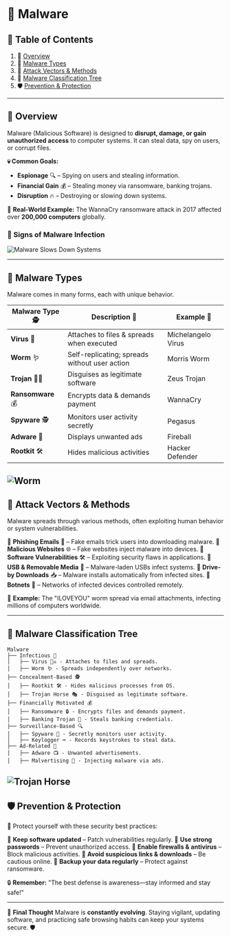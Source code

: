 # 🦠 Malware

## 📜 Table of Contents
1. 🧐 [Overview](#overview)
2. 🦠 [Malware Types](#malware-types)
3. 🎯 [Attack Vectors & Methods](#attack-vectors--methods)
4. 🌳 [Malware Classification Tree](#malware-classification-tree)
5. 🛡️ [Prevention & Protection](#prevention--protection)

---

## 🧐 Overview
Malware (Malicious Software) is designed to **disrupt, damage, or gain unauthorized access** to computer systems. It can steal data, spy on users, or corrupt files.

**💀 Common Goals:**
- **Espionage** 🔍 – Spying on users and stealing information.
- **Financial Gain** 💰 – Stealing money via ransomware, banking trojans.
- **Disruption** 🔥 – Destroying or slowing down systems.

🚨 **Real-World Example:** The WannaCry ransomware attack in 2017 affected over **200,000 computers** globally.

### 🛑 Signs of Malware Infection
![Malware Slows Down Systems](https://media.giphy.com/media/IO88K7ZUY2ZHODAzso/giphy.gif?cid=790b7611e42lsyc2awwak9sd22284w69rp15j0bvsy9ub0f1&ep=v1_gifs_search&rid=giphy.gif&ct=g)

---

## 🦠 Malware Types
Malware comes in many forms, each with unique behavior.

| Malware Type 🕵️ | Description 📝 | Example 🎯 |
|---------------|--------------|--------------|
| **Virus** 🦠 | Attaches to files & spreads when executed | Michelangelo Virus |
| **Worm** 🪱 | Self-replicating; spreads without user action | Morris Worm  |
| **Trojan** 🏴‍☠️ | Disguises as legitimate software | Zeus Trojan  |
| **Ransomware** 💰 | Encrypts data & demands payment | WannaCry |
| **Spyware** 🕵️ | Monitors user activity secretly | Pegasus |
| **Adware** 📢 | Displays unwanted ads | Fireball |
| **Rootkit** 🛠️ | Hides malicious activities | Hacker Defender |
![Worm](https://media.giphy.com/media/IlTIHcoRMPLwHWq1Ov/giphy.gif?cid=ecf05e47k5g2dzef86ehdo1bdntjjxep3p9tnedqxwsov3db&ep=v1_gifs_search&rid=giphy.gif&ct=g)
---

## 🎯 Attack Vectors & Methods
Malware spreads through various methods, often exploiting human behavior or system vulnerabilities.

🔹 **Phishing Emails** 📧 – Fake emails trick users into downloading malware.
🔹 **Malicious Websites** 🌐 – Fake websites inject malware into devices.
🔹 **Software Vulnerabilities** 🛠️ – Exploiting security flaws in applications.
🔹 **USB & Removable Media** 🔌 – Malware-laden USBs infect systems.
🔹 **Drive-by Downloads** 📥 – Malware installs automatically from infected sites.
🔹 **Botnets** 🤖 – Networks of infected devices controlled remotely.

🚨 **Example:** The "ILOVEYOU" worm spread via email attachments, infecting millions of computers worldwide.

---

## 🌳 Malware Classification Tree

```plaintext
Malware
├── Infectious 🦠
│   ├── Virus 🏴‍☠️ - Attaches to files and spreads.
│   ├── Worm 🪱 - Spreads independently over networks.
├── Concealment-Based 🕵️
│   ├── Rootkit 🛠️ - Hides malicious processes from OS.
│   ├── Trojan Horse 🎭 - Disguised as legitimate software.
├── Financially Motivated 💰
│   ├── Ransomware 🔒 - Encrypts files and demands payment.
│   ├── Banking Trojan 🏦 - Steals banking credentials.
├── Surveillance-Based 🔍
│   ├── Spyware 👀 - Secretly monitors user activity.
│   ├── Keylogger ⌨️ - Records keystrokes to steal data.
├── Ad-Related 📢
│   ├── Adware 📺 - Unwanted advertisements.
│   ├── Malvertising 🚨 - Injecting malware via ads.
```
![Trojan Horse](https://media.giphy.com/media/TGuTMTZnalnAKzC6yq/giphy.gif?cid=ecf05e47k5g2dzef86ehdo1bdntjjxep3p9tnedqxwsov3db&ep=v1_gifs_search&rid=giphy.gif&ct=g)
---

## 🛡️ Prevention & Protection
🚀 Protect yourself with these security best practices:

🔹 **Keep software updated** – Patch vulnerabilities regularly.
🔹 **Use strong passwords** – Prevent unauthorized access.
🔹 **Enable firewalls & antivirus** – Block malicious activities.
🔹 **Avoid suspicious links & downloads** – Be cautious online.
🔹 **Backup your data regularly** – Protect against ransomware.

🔒 **Remember:** "The best defense is awareness—stay informed and stay safe!"

---

📌 **Final Thought**
Malware is **constantly evolving**. Staying vigilant, updating software, and practicing safe browsing habits can keep your systems secure. 🛡️
